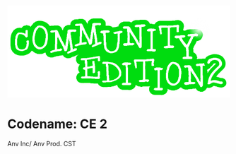 ![logo](https://github.com/Scratch-Community-Edition-2/beta/blob/master/0.1/static/assets/36f2a11077334ef49aea0fc08758de06.svg)

# Codename: CE 2

Anv Inc/ Anv Prod. CST
